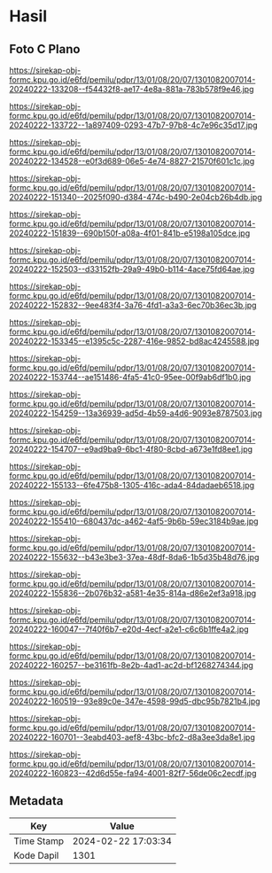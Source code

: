 # Hasil

## Foto C Plano

https://sirekap-obj-formc.kpu.go.id/e6fd/pemilu/pdpr/13/01/08/20/07/1301082007014-20240222-133208--f54432f8-ae17-4e8a-881a-783b578f9e46.jpg

https://sirekap-obj-formc.kpu.go.id/e6fd/pemilu/pdpr/13/01/08/20/07/1301082007014-20240222-133722--1a897409-0293-47b7-97b8-4c7e96c35d17.jpg

https://sirekap-obj-formc.kpu.go.id/e6fd/pemilu/pdpr/13/01/08/20/07/1301082007014-20240222-134528--e0f3d689-06e5-4e74-8827-21570f601c1c.jpg

https://sirekap-obj-formc.kpu.go.id/e6fd/pemilu/pdpr/13/01/08/20/07/1301082007014-20240222-151340--2025f090-d384-474c-b490-2e04cb26b4db.jpg

https://sirekap-obj-formc.kpu.go.id/e6fd/pemilu/pdpr/13/01/08/20/07/1301082007014-20240222-151839--690b150f-a08a-4f01-841b-e5198a105dce.jpg

https://sirekap-obj-formc.kpu.go.id/e6fd/pemilu/pdpr/13/01/08/20/07/1301082007014-20240222-152503--d33152fb-29a9-49b0-b114-4ace75fd64ae.jpg

https://sirekap-obj-formc.kpu.go.id/e6fd/pemilu/pdpr/13/01/08/20/07/1301082007014-20240222-152832--9ee483f4-3a76-4fd1-a3a3-6ec70b36ec3b.jpg

https://sirekap-obj-formc.kpu.go.id/e6fd/pemilu/pdpr/13/01/08/20/07/1301082007014-20240222-153345--e1395c5c-2287-416e-9852-bd8ac4245588.jpg

https://sirekap-obj-formc.kpu.go.id/e6fd/pemilu/pdpr/13/01/08/20/07/1301082007014-20240222-153744--ae151486-4fa5-41c0-95ee-00f9ab6df1b0.jpg

https://sirekap-obj-formc.kpu.go.id/e6fd/pemilu/pdpr/13/01/08/20/07/1301082007014-20240222-154259--13a36939-ad5d-4b59-a4d6-9093e8787503.jpg

https://sirekap-obj-formc.kpu.go.id/e6fd/pemilu/pdpr/13/01/08/20/07/1301082007014-20240222-154707--e9ad9ba9-6bc1-4f80-8cbd-a673e1fd8ee1.jpg

https://sirekap-obj-formc.kpu.go.id/e6fd/pemilu/pdpr/13/01/08/20/07/1301082007014-20240222-155133--6fe475b8-1305-416c-ada4-84dadaeb6518.jpg

https://sirekap-obj-formc.kpu.go.id/e6fd/pemilu/pdpr/13/01/08/20/07/1301082007014-20240222-155410--680437dc-a462-4af5-9b6b-59ec3184b9ae.jpg

https://sirekap-obj-formc.kpu.go.id/e6fd/pemilu/pdpr/13/01/08/20/07/1301082007014-20240222-155632--b43e3be3-37ea-48df-8da6-1b5d35b48d76.jpg

https://sirekap-obj-formc.kpu.go.id/e6fd/pemilu/pdpr/13/01/08/20/07/1301082007014-20240222-155836--2b076b32-a581-4e35-814a-d86e2ef3a918.jpg

https://sirekap-obj-formc.kpu.go.id/e6fd/pemilu/pdpr/13/01/08/20/07/1301082007014-20240222-160047--7f40f6b7-e20d-4ecf-a2e1-c6c6b1ffe4a2.jpg

https://sirekap-obj-formc.kpu.go.id/e6fd/pemilu/pdpr/13/01/08/20/07/1301082007014-20240222-160257--be3161fb-8e2b-4ad1-ac2d-bf1268274344.jpg

https://sirekap-obj-formc.kpu.go.id/e6fd/pemilu/pdpr/13/01/08/20/07/1301082007014-20240222-160519--93e89c0e-347e-4598-99d5-dbc95b7821b4.jpg

https://sirekap-obj-formc.kpu.go.id/e6fd/pemilu/pdpr/13/01/08/20/07/1301082007014-20240222-160701--3eabd403-aef8-43bc-bfc2-d8a3ee3da8e1.jpg

https://sirekap-obj-formc.kpu.go.id/e6fd/pemilu/pdpr/13/01/08/20/07/1301082007014-20240222-160823--42d6d55e-fa94-4001-82f7-56de06c2ecdf.jpg


## Metadata

| Key        | Value               |
| ---------- | ------------------- |
| Time Stamp | 2024-02-22 17:03:34 |
| Kode Dapil | 1301                |



